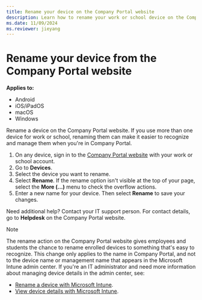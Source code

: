 ```yaml
---
title: Rename your device on the Company Portal website
description: Learn how to rename your work or school device on the Company Portal website.
ms.date: 11/09/2024
ms.reviewer: jieyang
---
```


# Rename your device from the Company Portal website

**Applies to:**

* Android
* iOS/iPadOS
* macOS
* Windows 

Rename a device on the Company Portal website. If you use more than one device for work or school, renaming them can make it easier to recognize and manage them when you're in Company Portal.

1. On any device, sign in to the [Company Portal website](https://portal.manage.microsoft.com) with your work or school account.
2. Go to **Devices**.
3. Select the device you want to rename.
4. Select **Rename**. If the rename option isn't visible at the top of your page, select the **More (…)** menu to check the overflow actions.
5. Enter a new name for your device. Then select **Rename** to save your changes.

Need additional help? Contact your IT support person. For contact details, go to **Helpdesk** on the Company Portal website.

>[!NOTE]
>The rename action on the Company Portal website gives employees and students the chance to rename enrolled devices to something that's easy to recognize. This change only applies to the name in Company Portal, and not to the device name or management name that appears in the Microsoft Intune admin center. If you're an IT administrator and need more information about managing device details in the admin center, see:
>
>- [Rename a device with Microsoft Intune](../remote-actions/device-rename.md).
>- [View device details with Microsoft Intune](../fundamentals/device-inventory.md#hardware-device-details).
